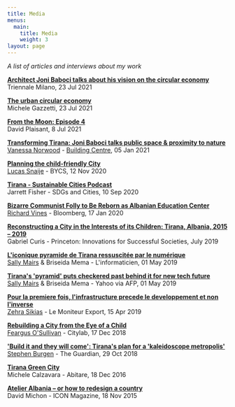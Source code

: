 ```yaml
---
title: Media
menus:
  main:
    title: Media
    weight: 3
layout: page
---
```

*A list of articles and interviews about my work*

**[Architect Joni Baboci talks about his vision on the circular economy](https://triennale.org/en/magazine/architect-joni-baboci-talks-about-his-vision-on-the)**<br/>Triennale Milano, 23 Jul 2021

**[The urban circular economy](https://www.eni.com/en-IT/circular-economy/urban-circular-economy.html)**<br/>Michele Gazzetti, 23 Jul 2021

**[From the Moon: Episode 4](https://open.spotify.com/episode/07VdnWMwRkq5Tny3j8ehZ9?si=oDJ70nxWRfCrjmXqBp_tOw&utm_source=copy-link&t=1641&dl_branch=1)**<br/>David Plaisant, 8 Jul 2021

**[Transforming Tirana: Joni Baboci talks public space & proximity to nature](https://www.buildingcentre.co.uk/news/articles/transforming-tirana)**<br/>[Vanessa Norwood](https://twitter.com/nessnorwood) - [Building Centre](https://www.buildingcentre.co.uk/), 05 Jan 2021 

**[Planning the child-friendly City](https://bycs.org/planning-the-child-friendly-city/)**<br/>[Lucas Snaije](https://twitter.com/lucas_snaije) - BYCS, 12 Nov 2020

**[Tirana - Sustainable Cities Podcast](https://open.spotify.com/episode/3ZdtvV5dcJWaQLwhWCmDeZ?si=V__VTChPScuSU8G9xOo-Ng)**<br/>Jarrett Fisher - SDGs and Cities, 10 Sep 2020

**[Bizarre Communist Folly to Be Reborn as Albanian Education Center](https://www.bloomberg.com/news/articles/2020-01-17/bizarre-communist-pyramid-reborn-as-albanian-education-center)**<br/>[Richard Vines](https://twitter.com/Richardvines) - Bloomberg, 17 Jan 2020

**[Reconstructing a City in the Interests of its Children: Tirana, Albania, 2015 – 2019](https://successfulsocieties.princeton.edu/publications/reconstructing-city-interests-its-children-tirana-albania-2015-%E2%80%93-2019)**<br/>Gabriel Curis - Princeton: Innovations for Successful Societies, July 2019

**[L'iconique pyramide de Tirana ressuscitée par le numérique](https://www.linformaticien.com/actualites/direct-afp/id/51918/l-iconique-pyramide-de-tirana-ressuscitee-par-le-numerique.aspx)**<br/>[Sally Mairs](https://twitter.com/ssmairs) & Briseida Mema - L'informaticien, 01 May 2019

**[Tirana's 'pyramid' puts checkered past behind it for new tech future ](https://news.yahoo.com/tiranas-pyramid-puts-checkered-past-behind-tech-future-022314433.html)**<br/>[Sally Mairs](https://twitter.com/ssmairs) & Briseida Mema - Yahoo via AFP, 01 May 2019

**[Pour la premiere fois, l'infrastructure precede le developpement et non l'inverse](https://twitter.com/dbaboci/status/1118592392205086720)**<br/>[Zehra Sikias](https://twitter.com/ZSikias) - Le Moniteur Export, 15 Apr 2019

**[Rebuilding a City from the Eye of a Child](https://www.citylab.com/equity/2018/12/kid-friendly-policy-tirana-urban-planning/578164/)**<br/>[Feargus O'Sullivan](https://twitter.com/FeargusOSull) - Citylab, 17 Dec 2018

**['Build it and they will come': Tirana's plan for a 'kaleidoscope metropolis'](https://www.theguardian.com/cities/2018/oct/29/tirana-2030-albania-capital-plan-erion-veliaj)**<br/>[Stephen Burgen](https://twitter.com/stephenburgen) - The Guardian, 29 Oct 2018

**[Tirana Green City](http://www.abitare.it/en/habitat-en/urban-design-en/2016/12/18/the-project-by-stefano-boeri-for-tirana/)**<br/>Michele Calzavara - Abitare, 18 Dec 2016

**[Atelier Albania – or how to redesign a country](https://www.iconeye.com/opinion/comment/item/12312-icon-150-new-mission-new-attitude)**<br/>David Michon - ICON Magazine, 18 Nov 2015
